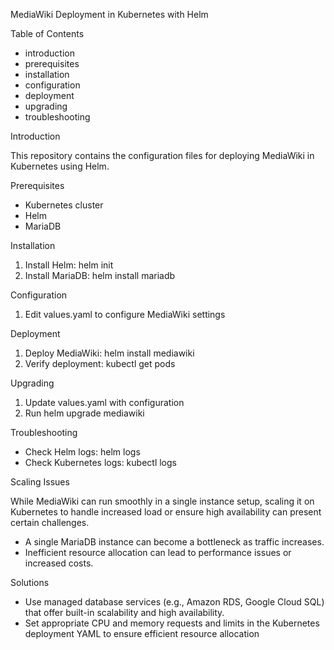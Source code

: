 MediaWiki Deployment in Kubernetes with Helm

Table of Contents

- introduction
- prerequisites
- installation
- configuration
- deployment
- upgrading
- troubleshooting

Introduction

This repository contains the configuration files for deploying MediaWiki in Kubernetes using Helm.

Prerequisites

- Kubernetes cluster 
- Helm 
- MariaDB 

Installation


1. Install Helm: helm init
2. Install MariaDB: helm install mariadb

Configuration

1. Edit values.yaml to configure MediaWiki settings


Deployment

1. Deploy MediaWiki: helm install mediawiki
2. Verify deployment: kubectl get pods

Upgrading

1. Update values.yaml with  configuration
2. Run helm upgrade mediawiki

Troubleshooting

- Check Helm logs: helm logs
- Check Kubernetes logs: kubectl logs

Scaling Issues

While MediaWiki can run smoothly in a single instance setup, scaling it on Kubernetes to handle increased load or ensure high availability can present certain challenges.
-  A single MariaDB instance can become a bottleneck as traffic increases.
-  Inefficient resource allocation can lead to performance issues or increased costs.

Solutions

 - Use managed database services (e.g., Amazon RDS, Google Cloud SQL) that offer built-in scalability and high availability.
 - Set appropriate CPU and memory requests and limits in the Kubernetes deployment YAML to ensure efficient resource allocation

